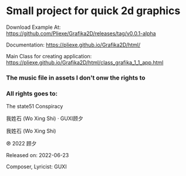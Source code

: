 # Small project for quick 2d graphics

Download Example At: https://github.com/Pliexe/Grafika2D/releases/tag/v0.0.1-alpha

Documentation: https://pliexe.github.io/Grafika2D/html/

Main Class for creating application: https://pliexe.github.io/Grafika2D/html/class_grafika_1_1_app.html

### The music file in assets I don't onw the rights to
### All rights goes to:

The state51 Conspiracy

我姓石 (Wo Xing Shi) · GUXI顾夕

我姓石 (Wo Xing Shi)

℗ 2022 顾夕

Released on: 2022-06-23

Composer, Lyricist: GUXI
